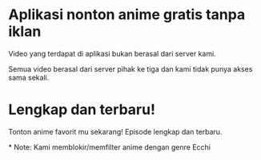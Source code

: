 # Aplikasi nonton anime gratis tanpa iklan

Video yang terdapat di aplikasi bukan berasal dari server kami.

Semua video berasal dari server pihak ke tiga dan kami tidak punya akses sama sekali.

# Lengkap dan terbaru!

Tonton anime favorit mu sekarang! Episode lengkap dan terbaru.

\* Note: Kami memblokir/memfilter anime dengan genre Ecchi
